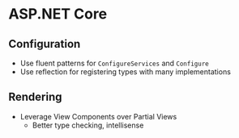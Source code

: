 # ASP.NET Core

## Configuration

- Use fluent patterns for `ConfigureServices` and `Configure`
- Use reflection for registering types with many implementations

## Rendering

- Leverage View Components over Partial Views
  - Better type checking, intellisense
